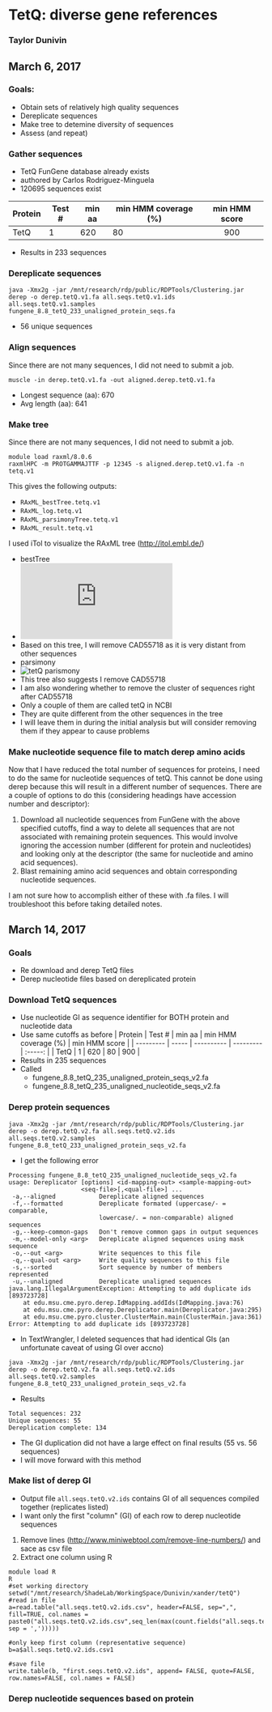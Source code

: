 # TetQ: diverse gene references
### Taylor Dunivin
## March 6, 2017
### Goals: 
* Obtain sets of relatively high quality sequences
* Dereplicate sequences
* Make tree to detemine diversity of sequences
* Assess (and repeat)

### Gather sequences
* TetQ FunGene database already exists
 * authored by Carlos Rodriguez-Minguela
 * 120695 sequences exist
 
| Protein | Test # | min aa | min HMM coverage (%) | min HMM score |
| --------- | ----- | ---------- | --------- | :-----: |
| TetQ | 1 | 620 | 80 | 900 |

* Results in 233 sequences

### Dereplicate sequences
```
java -Xmx2g -jar /mnt/research/rdp/public/RDPTools/Clustering.jar derep -o derep.tetQ.v1.fa all.seqs.tetQ.v1.ids all.seqs.tetQ.v1.samples fungene_8.8_tetQ_233_unaligned_protein_seqs.fa
```
* 56 unique sequences

### Align sequences
Since there are not many sequences, I did not need to submit a job.
```
muscle -in derep.tetQ.v1.fa -out aligned.derep.tetQ.v1.fa
```
* Longest sequence (aa): 670
* Avg length (aa): 641

### Make tree
Since there are not many sequences, I did not need to submit a job.
```
module load raxml/8.0.6
raxmlHPC -m PROTGAMMAJTTF -p 12345 -s aligned.derep.tetQ.v1.fa -n tetq.v1
```

This gives the following outputs:
* ```RAxML_bestTree.tetq.v1```
* ```RAxML_log.tetq.v1```
* ```RAxML_parsimonyTree.tetq.v1```
* ```RAxML_result.tetq.v1```

I used iTol to visualize the RAxML tree (http://itol.embl.de/)
* bestTree
* ![tetQ bestTree](https://github.com/ShadeLab/Xander_arsenic/blob/master/images/RAxML.best.tetQ.pdf)
* Based on this tree, I will remove CAD55718 as it is very distant from other sequences
* parsimony
 * ![tetQ parismony](https://github.com/ShadeLab/Xander_arsenic/blob/master/images/RAxML.parsimony.tetq.png)
 * This tree also suggests I remove CAD55718
 * I am also wondering whether to remove the cluster of sequences right after CAD55718
  * Only a couple of them are called tetQ in NCBI
  * They are quite different from the other sequences in the tree
  * I will leave them in during the initial analysis but will consider removing them if they appear to cause problems
  
### Make nucleotide sequence file to match derep amino acids
Now that I have reduced the total number of sequences for proteins, I need to do the same for nucleotide sequences of tetQ. This cannot be done using derep because this will result in a different number of sequences. There are a couple of options to do this (considering headings have accession number and descriptor): 
1. Download all nucleotide sequences from FunGene with the above specified cutoffs, find a way to delete all sequences that are not associated with remaining protein sequences. This would involve ignoring the accession number (different for protein and nucleotides) and looking only at the descriptor (the same for nucleotide and amino acid sequences). 
2. Blast remaining amino acid sequences and obtain corresponding nucleotide sequences. 

I am not sure how to accomplish either of these with .fa files. I will troubleshoot this before taking detailed notes. 

## March 14, 2017
### Goals
* Re download and derep TetQ files
* Derep nucleotide files based on dereplicated protein

### Download TetQ sequences
* Use nucleotide GI as sequence identifier for BOTH protein and nucleotide data
* Use same cutoffs as before 
| Protein | Test # | min aa | min HMM coverage (%) | min HMM score |
| --------- | ----- | ---------- | --------- | :-----: |
| TetQ | 1 | 620 | 80 | 900 |
* Results in 235 sequences
* Called 
  * fungene_8.8_tetQ_235_unaligned_protein_seqs_v2.fa
  * fungene_8.8_tetQ_235_unaligned_nucleotide_seqs_v2.fa

### Derep protein sequences 
```
java -Xmx2g -jar /mnt/research/rdp/public/RDPTools/Clustering.jar derep -o derep.tetQ.v2.fa all.seqs.tetQ.v2.ids all.seqs.tetQ.v2.samples fungene_8.8_tetQ_233_unaligned_protein_seqs_v2.fa
```
* I get the following error
```
Processing fungene_8.8_tetQ_235_unaligned_nucleotide_seqs_v2.fa
usage: Dereplicator [options] <id-mapping-out> <sample-mapping-out>
                    <seq-file>[,<qual-file>] ...
 -a,--aligned            Dereplicate aligned sequences
 -f,--formatted          Dereplicate formated (uppercase/- = comparable,
                         lowercase/. = non-comparable) aligned sequences
 -g,--keep-common-gaps   Don't remove common gaps in output sequences
 -m,--model-only <arg>   Dereplicate aligned sequences using mask sequence
 -o,--out <arg>          Write sequences to this file
 -q,--qual-out <arg>     Write quality sequences to this file
 -s,--sorted             Sort sequence by number of members represented
 -u,--unaligned          Dereplicate unaligned sequences
java.lang.IllegalArgumentException: Attempting to add duplicate ids [893723728]
	at edu.msu.cme.pyro.derep.IdMapping.addIds(IdMapping.java:76)
	at edu.msu.cme.pyro.derep.Dereplicator.main(Dereplicator.java:295)
	at edu.msu.cme.pyro.cluster.ClusterMain.main(ClusterMain.java:361)
Error: Attempting to add duplicate ids [893723728]
```
* In TextWrangler, I deleted sequences that had identical GIs (an unfortunate caveat of using GI over accno)
```
java -Xmx2g -jar /mnt/research/rdp/public/RDPTools/Clustering.jar derep -o derep.tetQ.v2.fa all.seqs.tetQ.v2.ids all.seqs.tetQ.v2.samples fungene_8.8_tetQ_233_unaligned_protein_seqs_v2.fa
```
* Results
```
Total sequences: 232
Unique sequences: 55
Dereplication complete: 134
```
* The GI duplication did not have a large effect on final results (55 vs. 56 sequences)
* I will move forward with this method

### Make list of derep GI 
* Output file ```all.seqs.tetQ.v2.ids``` contains GI of all sequences compiled together (replicates listed)
* I want only the first "column" (GI) of each row to derep nucleotide sequences
 1. Remove lines (http://www.miniwebtool.com/remove-line-numbers/) and sace as csv file
 2. Extract one column using R
```
module load R
R
#set working directory
setwd("/mnt/research/ShadeLab/WorkingSpace/Dunivin/xander/tetQ")
#read in file
a=read.table("all.seqs.tetQ.v2.ids.csv", header=FALSE, sep=",", fill=TRUE, col.names = paste0("all.seqs.tetQ.v2.ids.csv",seq_len(max(count.fields("all.seqs.tetQ.v2.ids.csv", sep = ',')))))

#only keep first column (representative sequence)
b=a$all.seqs.tetQ.v2.ids.csv1

#save file
write.table(b, "first.seqs.tetQ.v2.ids", append= FALSE, quote=FALSE, row.names=FALSE, col.names = FALSE)
 ```

### Derep nucleotide sequences based on protein

